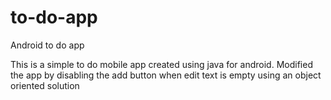 # to-do-app
Android to do app

This is a simple to do mobile app created using java for android. 
Modified the app by disabling the add button when edit text is 
empty using an object oriented solution
